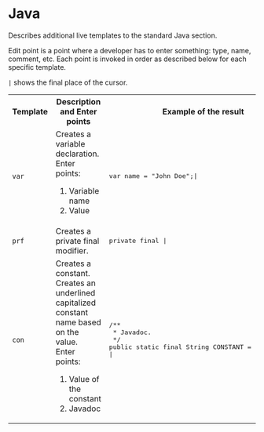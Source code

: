 # Java
Describes additional live templates to the standard Java section.

Edit point is a point where a developer has to enter something: type, name, comment, etc. Each point is invoked in order as described below for each specific template.

`|` shows the final place of the cursor.

<table>
  <tr>
    <th>Template</th><th>Description and Enter points</th><th>Example of the result</th>
  </tr>
  <tr>
    <td><code>var</code></td>
    <td>Creates a variable declaration. <br/>
      Enter points:<br/>
      <ol>
        <li>Variable name</li>
        <li>Value</li>
      </ol>
    </td>
    <td><pre lang='Java'>var name = "John Doe";|</pre></td>
  </tr>
  <tr>
    <td><code>prf</code></td>
    <td>Creates a private final modifier.</td>
    <td>
      <pre lang='Java'>private final |</pre>
    </td>
  </tr>
  <tr>
      <td><code>con</code></td>
      <td>Creates a constant.<br/>
        Creates an underlined capitalized constant name based on the value.<br/>
        Enter points:<br/>
        <ol>
          <li>Value of the constant</li>
          <li>Javadoc</li>
        </ol>
      </td>
      <td>
        <pre lang='Java'>
/**
 * Javadoc.
 */
public static final String CONSTANT = "constant";
|</pre>
      </td>
  </tr>
</table>
